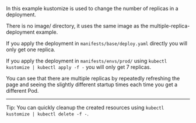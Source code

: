 In this example kustomize is used to change the number of replicas in a deployment.

There is no image/ directory, it uses the same image as the multiple-replica-deployment example.

If you apply the deployment in `manifests/base/deploy.yaml` directly you will only get one replica.

If you apply the deployment in `manifests/envs/prod/` using `kubectl kustomize | kubectl apply -f -` you will only get 7 replicas.

You can see that there are multiple replicas by repeatedly refreshing the page and seeing the slightly different startup times each time you get a different Pod.

----------
Tip: You can quickly cleanup the created resources using `kubectl kustomize | kubectl delete -f -`.
